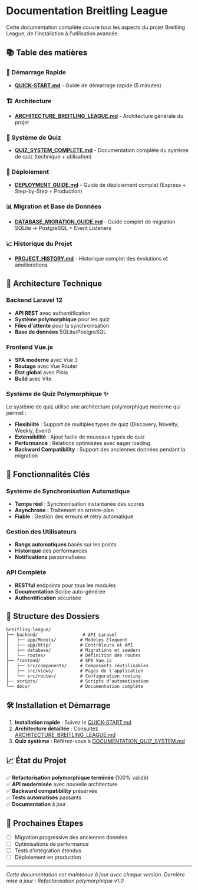 # Documentation Breitling League

Cette documentation complète couvre tous les aspects du projet Breitling League, de l'installation à l'utilisation avancée.

## 📚 Table des matières

### 🚀 Démarrage Rapide
- **[QUICK-START.md](QUICK-START.md)** - Guide de démarrage rapide (5 minutes)

### 🏗️ Architecture
- **[ARCHITECTURE_BREITLING_LEAGUE.md](ARCHITECTURE_BREITLING_LEAGUE.md)** - Architecture générale du projet

### 🧩 Système de Quiz
- **[QUIZ_SYSTEM_COMPLETE.md](QUIZ_SYSTEM_COMPLETE.md)** - Documentation complète du système de quiz (technique + utilisation)

### 🚀 Déploiement
- **[DEPLOYMENT_GUIDE.md](DEPLOYMENT_GUIDE.md)** - Guide de déploiement complet (Express + Step-by-Step + Production)

### 📊 Migration et Base de Données
- **[DATABASE_MIGRATION_GUIDE.md](DATABASE_MIGRATION_GUIDE.md)** - Guide complet de migration SQLite → PostgreSQL + Event Listeners

### 📈 Historique du Projet
- **[PROJECT_HISTORY.md](PROJECT_HISTORY.md)** - Historique complet des évolutions et améliorations

## 🔧 Architecture Technique

### Backend Laravel 12
- **API REST** avec authentification
- **Système polymorphique** pour les quiz
- **Files d'attente** pour la synchronisation
- **Base de données** SQLite/PostgreSQL

### Frontend Vue.js
- **SPA moderne** avec Vue 3
- **Routage** avec Vue Router
- **État global** avec Pinia
- **Build** avec Vite

### Système de Quiz Polymorphique ✨
Le système de quiz utilise une architecture polymorphique moderne qui permet :
- **Flexibilité** : Support de multiples types de quiz (Discovery, Novelty, Weekly, Event)
- **Extensibilité** : Ajout facile de nouveaux types de quiz
- **Performance** : Relations optimisées avec eager loading
- **Backward Compatibility** : Support des anciennes données pendant la migration

## 🚀 Fonctionnalités Clés

### Système de Synchronisation Automatique
- **Temps réel** : Synchronisation instantanée des scores
- **Asynchrone** : Traitement en arrière-plan
- **Fiable** : Gestion des erreurs et retry automatique

### Gestion des Utilisateurs
- **Rangs automatiques** basés sur les points
- **Historique** des performances
- **Notifications** personnalisées

### API Complète
- **RESTful** endpoints pour tous les modules
- **Documentation** Scribe auto-générée
- **Authentification** sécurisée

## 📁 Structure des Dossiers

```
breitling-league/
├── backend/                 # API Laravel
│   ├── app/Models/         # Modèles Eloquent
│   ├── app/Http/           # Contrôleurs et API
│   ├── database/           # Migrations et seeders
│   └── routes/             # Définition des routes
├── frontend/               # SPA Vue.js
│   ├── src/components/     # Composants réutilisables
│   ├── src/views/          # Pages de l'application
│   └── src/router/         # Configuration routing
├── scripts/                # Scripts d'automatisation
└── docs/                   # Documentation complète
```

## 🛠️ Installation et Démarrage

1. **Installation rapide** : Suivez le [QUICK-START.md](QUICK-START.md)
2. **Architecture détaillée** : Consultez [ARCHITECTURE_BREITLING_LEAGUE.md](ARCHITECTURE_BREITLING_LEAGUE.md)
3. **Quiz système** : Référez-vous à [DOCUMENTATION_QUIZ_SYSTEM.md](DOCUMENTATION_QUIZ_SYSTEM.md)

## 📈 État du Projet

✅ **Refactorisation polymorphique terminée** (100% validé)  
✅ **API modernisée** avec nouvelle architecture  
✅ **Backward compatibility** préservée  
✅ **Tests automatisés** passants  
✅ **Documentation** à jour  

## 🔄 Prochaines Étapes

- [ ] Migration progressive des anciennes données
- [ ] Optimisations de performance
- [ ] Tests d'intégration étendus
- [ ] Déploiement en production

---

*Cette documentation est maintenue à jour avec chaque version. Dernière mise à jour : Refactorisation polymorphique v1.0*
